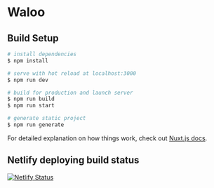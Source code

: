 # Waloo

## Build Setup

```bash
# install dependencies
$ npm install

# serve with hot reload at localhost:3000
$ npm run dev

# build for production and launch server
$ npm run build
$ npm run start

# generate static project
$ npm run generate
```

For detailed explanation on how things work, check out [Nuxt.js docs](https://nuxtjs.org).

## Netlify deploying build status

[![Netlify Status](https://api.netlify.com/api/v1/badges/af0cb9a1-6262-471e-bde0-097c26164628/deploy-status)](https://app.netlify.com/sites/waloo-site/deploys)
